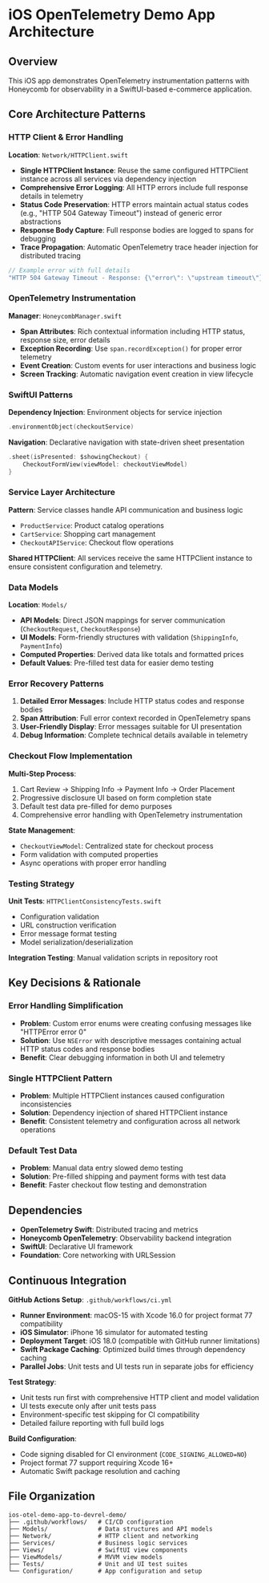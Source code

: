 # iOS OpenTelemetry Demo App Architecture

## Overview

This iOS app demonstrates OpenTelemetry instrumentation patterns with Honeycomb for observability in a SwiftUI-based e-commerce application.

## Core Architecture Patterns

### HTTP Client & Error Handling

**Location**: `Network/HTTPClient.swift`

- **Single HTTPClient Instance**: Reuse the same configured HTTPClient instance across all services via dependency injection
- **Comprehensive Error Logging**: All HTTP errors include full response details in telemetry
- **Status Code Preservation**: HTTP errors maintain actual status codes (e.g., "HTTP 504 Gateway Timeout") instead of generic error abstractions
- **Response Body Capture**: Full response bodies are logged to spans for debugging
- **Trace Propagation**: Automatic OpenTelemetry trace header injection for distributed tracing

```swift
// Example error with full details
"HTTP 504 Gateway Timeout - Response: {\"error\": \"upstream timeout\"}"
```

### OpenTelemetry Instrumentation

**Manager**: `HoneycombManager.swift`

- **Span Attributes**: Rich contextual information including HTTP status, response size, error details
- **Exception Recording**: Use `span.recordException()` for proper error telemetry
- **Event Creation**: Custom events for user interactions and business logic
- **Screen Tracking**: Automatic navigation event creation in view lifecycle

### SwiftUI Patterns

**Dependency Injection**: Environment objects for service injection
```swift
.environmentObject(checkoutService)
```

**Navigation**: Declarative navigation with state-driven sheet presentation
```swift
.sheet(isPresented: $showingCheckout) {
    CheckoutFormView(viewModel: checkoutViewModel)
}
```

### Service Layer Architecture

**Pattern**: Service classes handle API communication and business logic
- `ProductService`: Product catalog operations
- `CartService`: Shopping cart management  
- `CheckoutAPIService`: Checkout flow operations

**Shared HTTPClient**: All services receive the same HTTPClient instance to ensure consistent configuration and telemetry.

### Data Models

**Location**: `Models/`

- **API Models**: Direct JSON mappings for server communication (`CheckoutRequest`, `CheckoutResponse`)
- **UI Models**: Form-friendly structures with validation (`ShippingInfo`, `PaymentInfo`)
- **Computed Properties**: Derived data like totals and formatted prices
- **Default Values**: Pre-filled test data for easier demo testing

### Error Recovery Patterns

1. **Detailed Error Messages**: Include HTTP status codes and response bodies
2. **Span Attribution**: Full error context recorded in OpenTelemetry spans
3. **User-Friendly Display**: Error messages suitable for UI presentation
4. **Debug Information**: Complete technical details available in telemetry

### Checkout Flow Implementation

**Multi-Step Process**:
1. Cart Review → Shipping Info → Payment Info → Order Placement
2. Progressive disclosure UI based on form completion state
3. Default test data pre-filled for demo purposes
4. Comprehensive error handling with OpenTelemetry instrumentation

**State Management**: 
- `CheckoutViewModel`: Centralized state for checkout process
- Form validation with computed properties
- Async operations with proper error handling

### Testing Strategy

**Unit Tests**: `HTTPClientConsistencyTests.swift`
- Configuration validation
- URL construction verification  
- Error message format testing
- Model serialization/deserialization

**Integration Testing**: Manual validation scripts in repository root

## Key Decisions & Rationale

### Error Handling Simplification
- **Problem**: Custom error enums were creating confusing messages like "HTTPError error 0"
- **Solution**: Use `NSError` with descriptive messages containing actual HTTP status codes and response bodies
- **Benefit**: Clear debugging information in both UI and telemetry

### Single HTTPClient Pattern
- **Problem**: Multiple HTTPClient instances caused configuration inconsistencies
- **Solution**: Dependency injection of shared HTTPClient instance
- **Benefit**: Consistent telemetry and configuration across all network operations

### Default Test Data
- **Problem**: Manual data entry slowed demo testing
- **Solution**: Pre-filled shipping and payment forms with test data
- **Benefit**: Faster checkout flow testing and demonstration

## Dependencies

- **OpenTelemetry Swift**: Distributed tracing and metrics
- **Honeycomb OpenTelemetry**: Observability backend integration
- **SwiftUI**: Declarative UI framework
- **Foundation**: Core networking with URLSession

## Continuous Integration

**GitHub Actions Setup**: `.github/workflows/ci.yml`

- **Runner Environment**: macOS-15 with Xcode 16.0 for project format 77 compatibility
- **iOS Simulator**: iPhone 16 simulator for automated testing
- **Deployment Target**: iOS 18.0 (compatible with GitHub runner limitations)
- **Swift Package Caching**: Optimized build times through dependency caching
- **Parallel Jobs**: Unit tests and UI tests run in separate jobs for efficiency

**Test Strategy**:
- Unit tests run first with comprehensive HTTP client and model validation
- UI tests execute only after unit tests pass
- Environment-specific test skipping for CI compatibility
- Detailed failure reporting with full build logs

**Build Configuration**:
- Code signing disabled for CI environment (`CODE_SIGNING_ALLOWED=NO`)
- Project format 77 support requiring Xcode 16+
- Automatic Swift package resolution and caching

## File Organization

```
ios-otel-demo-app-to-devrel-demo/
├── .github/workflows/   # CI/CD configuration
├── Models/              # Data structures and API models
├── Network/             # HTTP client and networking
├── Services/            # Business logic services
├── Views/               # SwiftUI view components
├── ViewModels/          # MVVM view models
├── Tests/               # Unit and UI test suites
└── Configuration/       # App configuration and setup
```